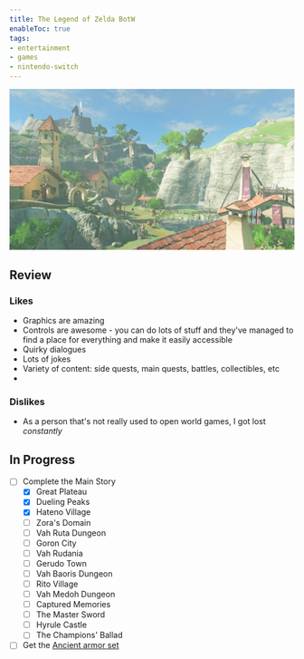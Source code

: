```yaml
---
title: The Legend of Zelda BotW
enableToc: true
tags:
- entertainment
- games
- nintendo-switch
---
```


![the legend of zelda breath of the wild cover](notes/assets/games/the-legend-of-zelda-breath-of-the-wild.jpeg)

## Review

### Likes

- Graphics are amazing
- Controls are awesome - you can do lots of stuff and they've managed to find a place for everything and make it easily accessible
- Quirky dialogues 
- Lots of jokes
- Variety of content: side quests, main quests, battles, collectibles, etc
- 

### Dislikes
- As a person that's not really used to open world games, I got lost *constantly*


## In Progress

- [ ] Complete the Main Story
	- [x] Great Plateau
	- [x] Dueling Peaks
	- [x] Hateno Village
	- [ ] Zora's Domain
	- [ ] Vah Ruta Dungeon
	- [ ] Goron City
	- [ ] Vah Rudania
	- [ ] Gerudo Town
	- [ ] Vah Baoris Dungeon
	- [ ] Rito Village
	- [ ] Vah Medoh Dungeon
	- [ ] Captured Memories
	- [ ] The Master Sword
	- [ ] Hyrule Castle
	- [ ] The Champions' Ballad
- [ ] Get the [Ancient armor set](https://www.dexerto.com/gaming/how-to-get-the-best-armor-set-in-breath-of-the-wild-price-location-parts-more-1656234/)
